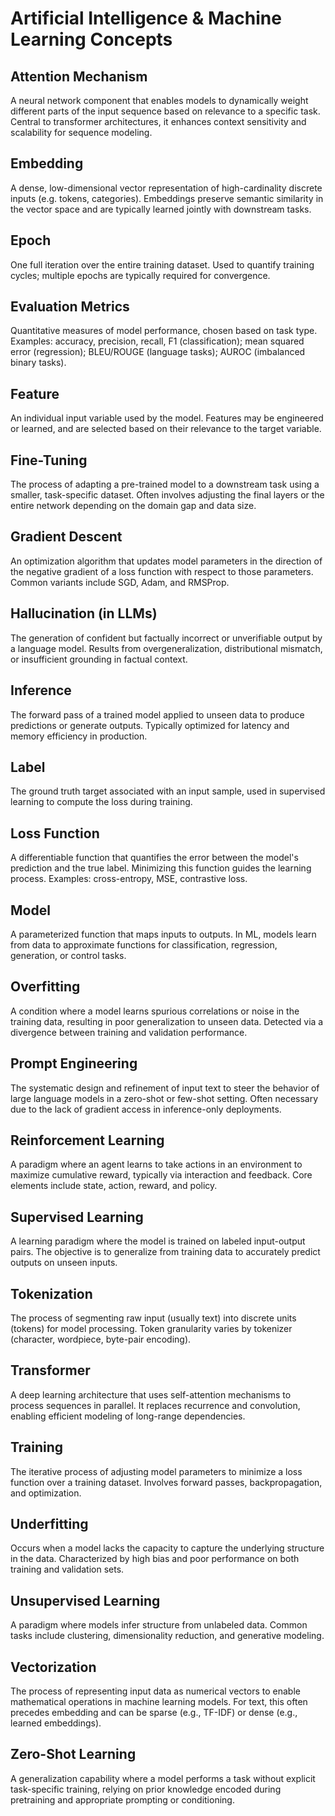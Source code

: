 # Artificial Intelligence & Machine Learning Concepts

## Attention Mechanism

A neural network component that enables models to dynamically weight different parts of the input sequence based on relevance to a specific task. Central to transformer architectures, it enhances context sensitivity and scalability for sequence modeling.

## Embedding

A dense, low-dimensional vector representation of high-cardinality discrete inputs (e.g. tokens, categories). Embeddings preserve semantic similarity in the vector space and are typically learned jointly with downstream tasks.

## Epoch

One full iteration over the entire training dataset. Used to quantify training cycles; multiple epochs are typically required for convergence.

## Evaluation Metrics

Quantitative measures of model performance, chosen based on task type. Examples: accuracy, precision, recall, F1 (classification); mean squared error (regression); BLEU/ROUGE (language tasks); AUROC (imbalanced binary tasks).

## Feature

An individual input variable used by the model. Features may be engineered or learned, and are selected based on their relevance to the target variable.

## Fine-Tuning

The process of adapting a pre-trained model to a downstream task using a smaller, task-specific dataset. Often involves adjusting the final layers or the entire network depending on the domain gap and data size.

## Gradient Descent

An optimization algorithm that updates model parameters in the direction of the negative gradient of a loss function with respect to those parameters. Common variants include SGD, Adam, and RMSProp.

## Hallucination (in LLMs)

The generation of confident but factually incorrect or unverifiable output by a language model. Results from overgeneralization, distributional mismatch, or insufficient grounding in factual context.

## Inference

The forward pass of a trained model applied to unseen data to produce predictions or generate outputs. Typically optimized for latency and memory efficiency in production.

## Label

The ground truth target associated with an input sample, used in supervised learning to compute the loss during training.

## Loss Function

A differentiable function that quantifies the error between the model's prediction and the true label. Minimizing this function guides the learning process. Examples: cross-entropy, MSE, contrastive loss.

## Model

A parameterized function that maps inputs to outputs. In ML, models learn from data to approximate functions for classification, regression, generation, or control tasks.

## Overfitting

A condition where a model learns spurious correlations or noise in the training data, resulting in poor generalization to unseen data. Detected via a divergence between training and validation performance.

## Prompt Engineering

The systematic design and refinement of input text to steer the behavior of large language models in a zero-shot or few-shot setting. Often necessary due to the lack of gradient access in inference-only deployments.

## Reinforcement Learning

A paradigm where an agent learns to take actions in an environment to maximize cumulative reward, typically via interaction and feedback. Core elements include state, action, reward, and policy.

## Supervised Learning

A learning paradigm where the model is trained on labeled input-output pairs. The objective is to generalize from training data to accurately predict outputs on unseen inputs.

## Tokenization

The process of segmenting raw input (usually text) into discrete units (tokens) for model processing. Token granularity varies by tokenizer (character, wordpiece, byte-pair encoding).

## Transformer

A deep learning architecture that uses self-attention mechanisms to process sequences in parallel. It replaces recurrence and convolution, enabling efficient modeling of long-range dependencies.

## Training

The iterative process of adjusting model parameters to minimize a loss function over a training dataset. Involves forward passes, backpropagation, and optimization.

## Underfitting

Occurs when a model lacks the capacity to capture the underlying structure in the data. Characterized by high bias and poor performance on both training and validation sets.

## Unsupervised Learning

A paradigm where models infer structure from unlabeled data. Common tasks include clustering, dimensionality reduction, and generative modeling.

## Vectorization

The process of representing input data as numerical vectors to enable mathematical operations in machine learning models. For text, this often precedes embedding and can be sparse (e.g., TF-IDF) or dense (e.g., learned embeddings).

## Zero-Shot Learning

A generalization capability where a model performs a task without explicit task-specific training, relying on prior knowledge encoded during pretraining and appropriate prompting or conditioning.
